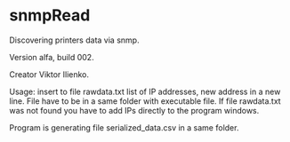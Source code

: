 # snmpRead
Discovering printers data via snmp. 

Version alfa, build 002.

Creator Viktor Ilienko.

Usage: insert to file rawdata.txt list of IP addresses, new  address in a new line. File have to be in a same folder with executable file.
If file rawdata.txt was not found you have to add IPs directly to the program windows. 

Program is generating file serialized_data.csv in a same folder. 
